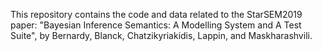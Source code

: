 
This repository contains the code and data related to the StarSEM2019 paper: "Bayesian Inference Semantics: A Modelling System and A Test Suite", by Bernardy, Blanck, Chatzikyriakidis, Lappin, and Maskharashvili.
